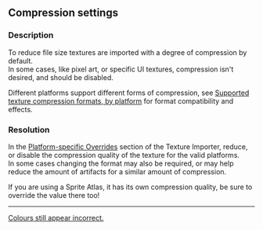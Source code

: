 ## Compression settings
### Description
To reduce file size textures are imported with a degree of compression by default.  
In some cases, like pixel art, or specific UI textures, compression isn't desired, and should be disabled.

Different platforms support different forms of compression, see [Supported texture compression formats, by platform](https://docs.unity3d.com/Manual/class-TextureImporterOverride.html) for format compatibility and effects.

### Resolution
In the [Platform-specific Overrides](https://docs.unity3d.com/Manual/class-TextureImporter.html#platform) section of the Texture Importer, reduce, or disable the compression quality of the texture for the valid platforms.  
In some cases changing the format may also be required, or may help reduce the amount of artifacts for a similar amount of compression.  

If you are using a Sprite Atlas, it has its own compression quality, be sure to override the value there too!

---  

[Colours still appear incorrect.](Game%20View%20Zoom.md)
